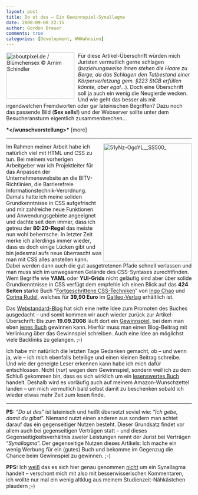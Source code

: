 ```yaml
---
layout: post
title: Do ut des – Ein Gewinnspiel-Synallagma
date: 2008-09-08 22:15
author: Gordon Breuer
comments: true
categories: [Development, WWWahnsinn]
---
```

<p></p>  <p></p>  <p><img title="aboutpixel.de / Blümchensex © Arnim Schindler " style="border-right: 0px; border-top: 0px; margin: 0px 10px 0px 0px; border-left: 0px; border-bottom: 0px" height="125" alt="aboutpixel.de / Blümchensex © Arnim Schindler " src="http://anheledirwp.blob.core.windows.net/wordpress/2008/09/ap_36289_CRW_3418_3.jpg" width="185" align="left" border="0" /> Für diese Artikel-Überschrift würden mich Juristen vermutlich gerne schlagen (<em>beziehungsweise ihnen stehen die Haare zu Berge, da das Schlagen den Tatbestand einer Körperverletzung gem. §223 StGB erfüllen könnte, aber egal…</em>). Doch eine Überschrift soll ja auch ein wenig die Neugierde wecken. Und wie geht das besser als mit irgendwelchen Fremdworten oder gar lateinischen Begriffen? Dazu noch das passende Bild (<strong>Sex sells!</strong>) und der Webserver sollte unter dem Besucheransturm eigentlich zusammenbrechen…</p>  <p><strong>*&lt;/wunschvorstellung&gt;*</strong> [more]</p>  <hr />  <p><a href="http://www.amazon.de/gp/product/3836211386?ie=UTF8&amp;tag=anheledirdotnet-21&amp;linkCode=as2&amp;camp=1638&amp;creative=6742&amp;creativeASIN=3836211386" target="_blank"><img title="51yNz-OgoYL__SS500_" style="border-right: 0px; border-top: 0px; border-left: 0px; border-bottom: 0px" height="320" alt="51yNz-OgoYL__SS500_" src="http://anheledirwp.blob.core.windows.net/wordpress/2008/09/51yNz-OgoYL__SS500__5.jpg" width="240" align="right" border="0" /></a> Im Rahmen meiner Arbeit habe ich natürlich viel mit HTML und CSS zu tun. Bei meinem vorherigen Arbeitgeber war ich Projektleiter für das Anpassen der Unternehmenswebsite an die BITV-Richtlinien, die Barrierefreie Informationstechnik-Verordnung. Damals hatte ich meine soliden Grundkenntnisse in CSS aufgefrischt und mir zahlreiche neue Funktionen und Anwendungsgebiete angeeignet und dachte seit dem immer, dass ich getreu der <strong>80:20-Regel</strong> das meiste nun wohl beherrsche. In letzter Zeit merke ich allerdings immer wieder, dass es doch einige Lücken gibt und bin jedesmal aufs neue überrascht was man mit CSS alles anstellen kann. Dabei werden dann auch die gut ausgetretenen Pfade schnell verlassen und man muss sich im unwegsamen Gelände des CSS-Syntaxes zurechtfinden. Wem Begriffe wie <strong>YAML</strong> oder <strong>YUI-Grids</strong> nicht geläufig sind aber über solide Grundkenntnisse in CSS verfügt dem empfehle ich einen Blick auf das <strong>424 Seiten</strong> starke Buch “<a href="http://www.galileocomputing.de/katalog/buecher/titel?titelID=1668" target="_blank">Fortgeschrittene CSS-Techniken</a>” von <a href="http://dolphinsback.com/" target="_blank">Ingo Chao</a> und <a href="http://fwpf-webdesign.de/" target="_blank">Corina Rudel</a>, welches für <strong>39,90 Euro</strong> im <a href="http://www.galileo-press.de/" target="_blank">Galileo-Verlag</a> erhältlich ist.</p>  <p>Das <a href="http://webstandard.kulando.de/" target="_blank">Webstandard-Blog</a> hat sich eine nette Idee zum Promoten des Buches ausgedacht – und somit kommen wir auch wieder zurück zur Artikel-Überschrift: Bis zum <strong>19.09.2008</strong> läuft dort ein <a href="http://webstandard.kulando.de/post/2008/09/05/gewinnspiel-zum-buch-fortgeschrittene-css-techniken" target="_blank">Gewinnspiel</a>, bei dem man eben <a href="http://www.galileocomputing.de/katalog/buecher/titel?titelID=1668" target="_blank">jenes Buch</a> gewinnen kann. Hierfür muss man einen Blog-Beitrag mit Verlinkung über das Gewinnspiel schreiben. Auch eine Idee an möglichst viele Backlinks zu gelangen. ;-)</p>  <p>Ich habe mir natürlich die letzten Tage Gedanken gemacht, ob – und wenn ja, wie – ich mich ebenfalls beteilige und einen kleinen Beitrag schreibe. Und wie der geneigte Leser erkennen kann habe ich mich dafür entschlossen. Nicht (<em>nur</em>) wegen dem Gewinnspiel, sondern weil ich zu dem Schluß gekommen bin, dass es sich wirklich um ein <a href="http://www.galileocomputing.de/download/dateien/1596/galileocomputing_fortgeschrittene_css_techniken.pdf" target="_blank">lesenswertes Buch</a> handelt. Deshalb wird es vorläufig auch auf meinem Amazon-Wunschzettel landen – um mich vermutlich bald selbst damit zu beschenken sobald ich wieder etwas mehr Zeit zum lesen finde.</p>  <p>   <hr /><strong>PS:</strong> “<em>Do ut des</em>” ist lateinisch und heißt übersetzt soviel wie: “<em>Ich gebe, damit du gibst</em>”. Niemand nutzt einen anderen aus sondern man achtet darauf das ein gegenseitiger Nutzen besteht. Dieser Grundsatz findet vor allem auch bei gegenseitigen Verträgen statt – und dieses Gegenseitigkeitsverhältnis zweier Leistungen nennt der Jurist bei Verträgen “<em>Synallagma</em>”. Der gegenseitige Nutzen dieses Artikels: Ich mache ein wenig Werbung für ein (gutes) Buch und bekomme im Gegenzug die Chance beim Gewinnspiel zu gewinnen. ;-)</p>  <p><strong>PPS:</strong> Ich <u>weiß</u> das es sich hier genau genommen <u>nicht</u> um ein Synallagma handelt – verschont mich mit also mit besserwisserischen Kommentaren, ich wollte nur mal ein wenig altklug aus meinem Studienzeit-Nähkästchen plaudern ;-)</p>
